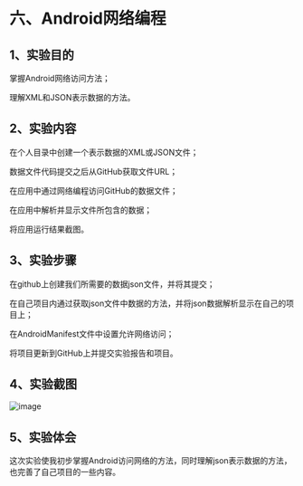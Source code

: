 # 六、Android网络编程

## 1、实验目的

掌握Android网络访问方法；

理解XML和JSON表示数据的方法。

## 2、实验内容

在个人目录中创建一个表示数据的XML或JSON文件；

数据文件代码提交之后从GitHub获取文件URL；

在应用中通过网络编程访问GitHub的数据文件；

在应用中解析并显示文件所包含的数据；

将应用运行结果截图。

## 3、实验步骤

在github上创建我们所需要的数据json文件，并将其提交；

在自己项目内通过获取json文件中数据的方法，并将json数据解析显示在自己的项目上；

在AndroidManifest文件中设置允许网络访问；

将项目更新到GitHub上并提交实验报告和项目。

## 4、实验截图
![image](https://github.com/yangyingq/android-labs-2018/blob/master/soft1614080902310/6_1.jpg)

## 5、实验体会

这次实验使我初步掌握Android访问网络的方法，同时理解json表示数据的方法，也完善了自己项目的一些内容。
